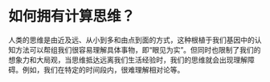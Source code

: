 # 如何拥有计算思维？

人类的思维是由近及远、从小到多和由点到面的方式，这种根植于我们基因中的认知方法可以帮组我们很容易理解具体事物，即“眼见为实”。但同时也限制了我们的想象力和大局观，当思维抵达远离我们生活经验时，我们的思维就会出现理解障碍。例如，我们在特定的时间段内，很难理解相对论等。

